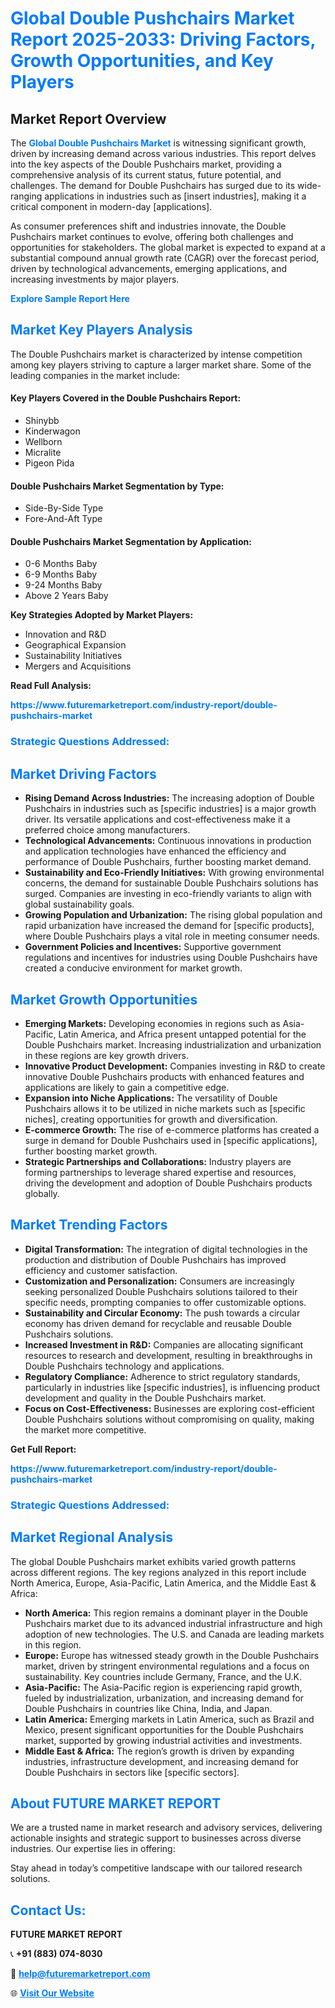 <h1 style="color: #007BFF;">Global Double Pushchairs Market Report 2025-2033: Driving Factors, Growth Opportunities, and Key Players</h1>

<section id="overview">
<h2>Market Report Overview</h2>
<p>The <a href="https://www.futuremarketreport.com/industry-report/double-pushchairs-market" style="color: #007BFF; text-decoration: none;"><strong>Global Double Pushchairs Market</strong></a> is witnessing significant growth, driven by increasing demand across various industries. This report delves into the key aspects of the Double Pushchairs market, providing a comprehensive analysis of its current status, future potential, and challenges. The demand for Double Pushchairs has surged due to its wide-ranging applications in industries such as [insert industries], making it a critical component in modern-day [applications].</p>
<p>As consumer preferences shift and industries innovate, the Double Pushchairs market continues to evolve, offering both challenges and opportunities for stakeholders. The global market is expected to expand at a substantial compound annual growth rate (CAGR) over the forecast period, driven by technological advancements, emerging applications, and increasing investments by major players.</p>
</section>

<section id="overview">
<p><a href="https://www.futuremarketreport.com/request-sample/reportId=88092" style="color: #007BFF; text-decoration: none;"><strong>Explore Sample Report Here</strong></a></p>
</section>

<section id="key-players">
<h2 style="color: #007BFF;">Market Key Players Analysis</h2>
<p>The Double Pushchairs market is characterized by intense competition among key players striving to capture a larger market share. Some of the leading companies in the market include:</p>
<h4>Key Players Covered in the Double Pushchairs Report:</h4>
<ul><li>Shinybb</li><li>Kinderwagon</li><li>Wellborn</li><li>Micralite</li><li>Pigeon Pida</li></ul>
<h4>Double Pushchairs Market Segmentation by Type:</h4>
<ul><li>Side-By-Side Type</li><li>Fore-And-Aft Type</li></ul>

<h4>Double Pushchairs Market Segmentation by Application:</h4>
<ul><li>0-6 Months Baby</li><li>6-9 Months Baby</li><li>9-24 Months Baby</li><li>Above 2 Years Baby</li></ul>
<p><strong>Key Strategies Adopted by Market Players:</strong></p>
<ul>
<li>Innovation and R&D</li>
<li>Geographical Expansion</li>
<li>Sustainability Initiatives</li>
<li>Mergers and Acquisitions</li>
</ul>
</section>

<section>
<p><strong>Read Full Analysis: </strong></p><a href="https://www.futuremarketreport.com/industry-report/double-pushchairs-market" style="color: #007BFF; text-decoration: none;"><strong>https://www.futuremarketreport.com/industry-report/double-pushchairs-market</strong></a>
<h3 style="color: #007BFF;">Strategic Questions Addressed:</h3>
</section>

<section id="driving-factors">
<h2 style="color: #007BFF;">Market Driving Factors</h2>
<ul>
<li><strong>Rising Demand Across Industries:</strong> The increasing adoption of Double Pushchairs in industries such as [specific industries] is a major growth driver. Its versatile applications and cost-effectiveness make it a preferred choice among manufacturers.</li>
<li><strong>Technological Advancements:</strong> Continuous innovations in production and application technologies have enhanced the efficiency and performance of Double Pushchairs, further boosting market demand.</li>
<li><strong>Sustainability and Eco-Friendly Initiatives:</strong> With growing environmental concerns, the demand for sustainable Double Pushchairs solutions has surged. Companies are investing in eco-friendly variants to align with global sustainability goals.</li>
<li><strong>Growing Population and Urbanization:</strong> The rising global population and rapid urbanization have increased the demand for [specific products], where Double Pushchairs plays a vital role in meeting consumer needs.</li>
<li><strong>Government Policies and Incentives:</strong> Supportive government regulations and incentives for industries using Double Pushchairs have created a conducive environment for market growth.</li>
</ul>
</section>

<section id="growth-opportunities">
<h2 style="color: #007BFF;">Market Growth Opportunities</h2>
<ul>
<li><strong>Emerging Markets:</strong> Developing economies in regions such as Asia-Pacific, Latin America, and Africa present untapped potential for the Double Pushchairs market. Increasing industrialization and urbanization in these regions are key growth drivers.</li>
<li><strong>Innovative Product Development:</strong> Companies investing in R&D to create innovative Double Pushchairs products with enhanced features and applications are likely to gain a competitive edge.</li>
<li><strong>Expansion into Niche Applications:</strong> The versatility of Double Pushchairs allows it to be utilized in niche markets such as [specific niches], creating opportunities for growth and diversification.</li>
<li><strong>E-commerce Growth:</strong> The rise of e-commerce platforms has created a surge in demand for Double Pushchairs used in [specific applications], further boosting market growth.</li>
<li><strong>Strategic Partnerships and Collaborations:</strong> Industry players are forming partnerships to leverage shared expertise and resources, driving the development and adoption of Double Pushchairs products globally.</li>
</ul>
</section>

<section id="trending-factors">
<h2 style="color: #007BFF;">Market Trending Factors</h2>
<ul>
<li><strong>Digital Transformation:</strong> The integration of digital technologies in the production and distribution of Double Pushchairs has improved efficiency and customer satisfaction.</li>
<li><strong>Customization and Personalization:</strong> Consumers are increasingly seeking personalized Double Pushchairs solutions tailored to their specific needs, prompting companies to offer customizable options.</li>
<li><strong>Sustainability and Circular Economy:</strong> The push towards a circular economy has driven demand for recyclable and reusable Double Pushchairs solutions.</li>
<li><strong>Increased Investment in R&D:</strong> Companies are allocating significant resources to research and development, resulting in breakthroughs in Double Pushchairs technology and applications.</li>
<li><strong>Regulatory Compliance:</strong> Adherence to strict regulatory standards, particularly in industries like [specific industries], is influencing product development and quality in the Double Pushchairs market.</li>
<li><strong>Focus on Cost-Effectiveness:</strong> Businesses are exploring cost-efficient Double Pushchairs solutions without compromising on quality, making the market more competitive.</li>
</ul>
</section>

<section>
<p><strong>Get Full Report: </strong></p><a href="https://www.futuremarketreport.com/industry-report/double-pushchairs-market" style="color: #007BFF; text-decoration: none;"><strong>https://www.futuremarketreport.com/industry-report/double-pushchairs-market</strong></a>
<h3 style="color: #007BFF;">Strategic Questions Addressed:</h3>
</section>


<section id="regional-analysis">
<h2 style="color: #007BFF;">Market Regional Analysis</h2>
<p>The global Double Pushchairs market exhibits varied growth patterns across different regions. The key regions analyzed in this report include North America, Europe, Asia-Pacific, Latin America, and the Middle East & Africa:</p>
<ul>
<li><strong>North America:</strong> This region remains a dominant player in the Double Pushchairs market due to its advanced industrial infrastructure and high adoption of new technologies. The U.S. and Canada are leading markets in this region.</li>
<li><strong>Europe:</strong> Europe has witnessed steady growth in the Double Pushchairs market, driven by stringent environmental regulations and a focus on sustainability. Key countries include Germany, France, and the U.K.</li>
<li><strong>Asia-Pacific:</strong> The Asia-Pacific region is experiencing rapid growth, fueled by industrialization, urbanization, and increasing demand for Double Pushchairs in countries like China, India, and Japan.</li>
<li><strong>Latin America:</strong> Emerging markets in Latin America, such as Brazil and Mexico, present significant opportunities for the Double Pushchairs market, supported by growing industrial activities and investments.</li>
<li><strong>Middle East & Africa:</strong> The region’s growth is driven by expanding industries, infrastructure development, and increasing demand for Double Pushchairs in sectors like [specific sectors].</li>
</ul>
</section>

<footer>
<h2 style="color: #007BFF;">About FUTURE MARKET REPORT</h2>
<p>We are a trusted name in market research and advisory services, delivering actionable insights and strategic support to businesses across diverse industries. Our expertise lies in offering:</p>

<p>Stay ahead in today’s competitive landscape with our tailored research solutions.</p>

<h2 style="color: #007BFF;">Contact Us:</h2>
<p><strong>FUTURE MARKET REPORT</strong></p>
<p>📞 <strong>+91 (883) 074-8030</strong></p>
<p>📧 <strong><a href="mailto:help@futuremarketreport.com" style="color: #007BFF;">help@futuremarketreport.com</a></strong></p>
<p>🌐 <strong><a href="https://www.futuremarketreport.com/" style="color: #007BFF;">Visit Our Website</a></strong></p>
</footer>